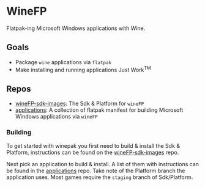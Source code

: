 # WineFP
Flatpak-ing Microsoft Windows applications with Wine.

## Goals
* Package `wine` applications via `flatpak`
* Make installing and running applications Just Work<sup>TM</sup>

## Repos
* [wineFP-sdk-images](https://github.com/WineFP/wineFP-sdk): The Sdk & Platform for `wineFP`
* [applications](https://github.com/WineFP/applications): A collection of flatpak manifest for building Microsoft Windows applications via `wineFP`

### Building
To get started with winepak you first need to build & install the Sdk & Platform, instructions can be found on the [wineFP-sdk-images](https://github.com/WineFP/wineFP-sdk) repo.

Next pick an application to build & install. A list of them with instructions can be found in the [applications](https://github.com/WineFP/applications) repo. Take note of the Platform branch the application uses. Most games require the `staging` branch of Sdk/Platform.
